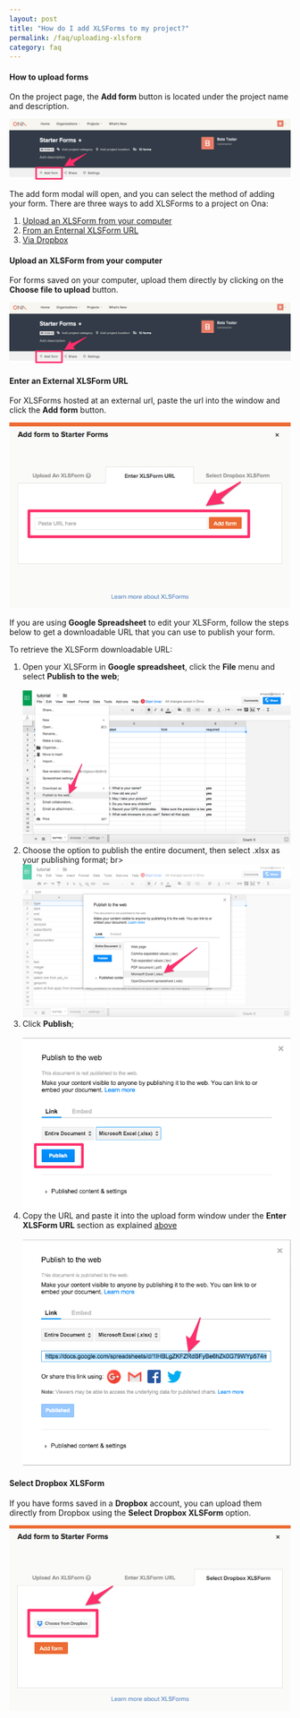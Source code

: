 ```yaml
---
layout: post
title: "How do I add XLSForms to my project?"
permalink: /faq/uploading-xlsform
category: faq
---
```


#### How to upload forms

On the project page, the **Add form** button is located under the project name and description.

![](/content/screenshots/faq/add-form.png)

The add form modal will open, and you can select the method of adding your form.  There are three ways to add XLSForms to a project on Ona:

1. [Upload an XLSForm from your computer](#upload-xlsform)
1. [From an Enternal XLSForm URL](#external-xlsform-url)
1. [Via Dropbox](#select-dropbox-xlsform) 

#### <a name="upload-xlsform"></a>Upload an XLSForm from your computer

For forms saved on your computer, upload them directly by clicking on the **Choose file to upload** button. 

![](/content/screenshots/faq/add-form.png)


#### <a name="external-xlsform-url"></a>Enter an External XLSForm URL

For XLSForms hosted at an external url, paste the url into the window and click the **Add form** button.

![](/content/screenshots/faq/upload-url.png)
 
If you are using **Google Spreadsheet** to edit your XLSForm, follow the steps below to get a downloadable URL that you can use to publish your form. 

To retrieve the XLSForm downloadable URL:

1. Open your XLSForm in **Google spreadsheet**, click the **File** menu and select **Publish to the web**;
<br><br>
![](/content/screenshots/faq/upload-url-1.png)
1. Choose the option to publish the entire document, then select .xlsx as your publishing format; 
br><br>
![](/content/screenshots/faq/upload-url-2.png)
1. Click **Publish**;
<br><br>
![](/content/screenshots/faq/upload-url-3.png)
1. Copy the URL and paste it into the upload form window under the **Enter XLSForm URL** section as explained [above](#external-xlsform-url)
<br><br>
![](/content/screenshots/faq/upload-url-4.png)

#### <a name="select-dropbox-xlsform"></a>Select Dropbox XLSForm

If you have forms saved in a **Dropbox** account, you can upload them directly from Dropbox using the **Select Dropbox XLSForm** option.

![](/content/screenshots/faq/upload-dropbox.png)
